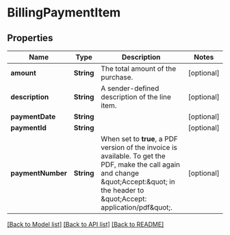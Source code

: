 # BillingPaymentItem

## Properties
Name | Type | Description | Notes
------------ | ------------- | ------------- | -------------
**amount** | **String** | The total amount of the purchase. | [optional] 
**description** | **String** | A sender-defined description of the line item.  | [optional] 
**paymentDate** | **String** |  | [optional] 
**paymentId** | **String** |  | [optional] 
**paymentNumber** | **String** | When set to **true**, a PDF version of the invoice is available.   To get the PDF, make the call again and change \&quot;Accept:\&quot; in the header to \&quot;Accept: application/pdf\&quot;. | [optional] 

[[Back to Model list]](../README.md#documentation-for-models) [[Back to API list]](../README.md#documentation-for-api-endpoints) [[Back to README]](../README.md)


